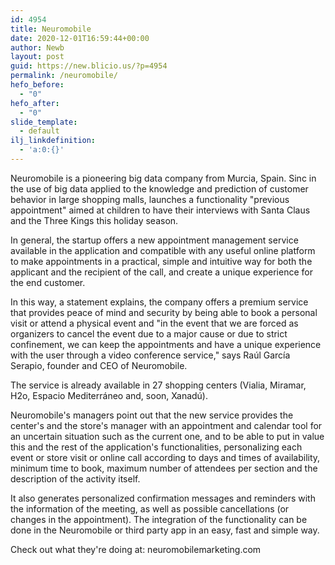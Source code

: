 ```yaml
---
id: 4954
title: Neuromobile
date: 2020-12-01T16:59:44+00:00
author: Newb
layout: post
guid: https://new.blicio.us/?p=4954
permalink: /neuromobile/
hefo_before:
  - "0"
hefo_after:
  - "0"
slide_template:
  - default
ilj_linkdefinition:
  - 'a:0:{}'
---
```

Neuromobile is a pioneering big data company from Murcia, Spain. Sinc in the use of big data applied to the knowledge and prediction of customer behavior in large shopping malls, launches a functionality "previous appointment" aimed at children to have their interviews with Santa Claus and the Three Kings this holiday season.

In general, the startup offers a new appointment management service available in the application and compatible with any useful online platform to make appointments in a practical, simple and intuitive way for both the applicant and the recipient of the call, and create a unique experience for the end customer.

In this way, a statement explains, the company offers a premium service that provides peace of mind and security by being able to book a personal visit or attend a physical event and "in the event that we are forced as organizers to cancel the event due to a major cause or due to strict confinement, we can keep the appointments and have a unique experience with the user through a video conference service," says Raúl García Serapio, founder and CEO of Neuromobile.

The service is already available in 27 shopping centers (Vialia, Miramar, H2o, Espacio Mediterráneo and, soon, Xanadú).

Neuromobile's managers point out that the new service provides the center's and the store's manager with an appointment and calendar tool for an uncertain situation such as the current one, and to be able to put in value this and the rest of the application's functionalities, personalizing each event or store visit or online call according to days and times of availability, minimum time to book, maximum number of attendees per section and the description of the activity itself.

It also generates personalized confirmation messages and reminders with the information of the meeting, as well as possible cancellations (or changes in the appointment). The integration of the functionality can be done in the Neuromobile or third party app in an easy, fast and simple way.

Check out what they're doing at: neuromobilemarketing.com